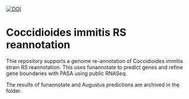 [![DOI](https://zenodo.org/badge/DOI/10.5281/zenodo.8384402.svg)](https://doi.org/10.5281/zenodo.8384402)

# Coccidioides immitis RS reannotation
Thie repository supports a genome re-annotation of Coccidioides immitis strain RS reannotation. This uses funannotate to predict genes and refine gene boundaries with PASA using public RNASeq.

The results of funannotate and Augustus predictions are archived in the folder.

